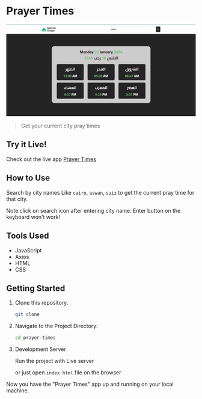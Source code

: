 # Prayer Times

<img src='./public/pray-times-preview.png'></img>

> Get your current city pray times

## Try it Live!

Check out the live app [Prayer Times]()

## How to Use

Search by city names Like `cairo`, `aswan`, `suiz` to get the current pray time for that city.

Note click on search icon after entering city name. Enter button on the keyboard won't work!

## Tools Used

-   JavaScript
-   Axios
-   HTML
-   CSS

## Getting Started

1. Clone this repository.

    ```bash
    git clone
    ```

2. Navigate to the Project Directory:
    ```bash
    cd prayer-times
    ```
3. Development Server

    Run the project with Live server

    or just open `index.html` file on the browser

Now you have the "Prayer Times" app up and running on your local machine.
